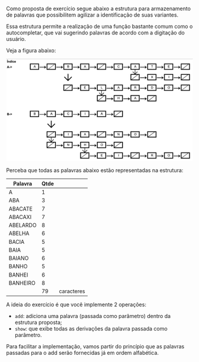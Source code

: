 Como proposta de exercício segue abaixo a estrutura para armazenamento de palavras que possibilitem agilizar a identificação de suas variantes.

Essa estrutura permite a realização de uma função bastante comum como o autocompletar, que vai sugerindo palavras de acordo com a digitação do usuário.

Veja a figura abaixo:

![Estrutura de Dados do Autocomplete](https://github.com/jppreti/documents/blob/main/c/datastructure/images/Autocomplete.png?raw=true)

Perceba que todas as palavras abaixo estão representadas na estrutura:

| Palavra  | Qtde |            |
| -------- | ---- | ---------- |
| A        | 1    |            |
| ABA      | 3    |            |
| ABACATE  | 7    |            |
| ABACAXI  | 7    |            |
| ABELARDO | 8    |            |
| ABELHA   | 6    |            |
| BACIA    | 5    |            |
| BAIA     | 5    |            |
| BAIANO   | 6    |            |
| BANHO    | 5    |            |
| BANHEI   | 6    |            |
| BANHEIRO | 8    |            |
|          | 79   | caracteres |

A ideia do exercício é que você implemente 2 operações:

- `add`: adiciona uma palavra (passada como parâmetro) dentro da estrutura proposta;
- `show`: que exibe todas as derivações da palavra passada como parâmetro.

Para facilitar a implementação, vamos partir do princípio que as palavras passadas para o add serão fornecidas já em ordem alfabética.
